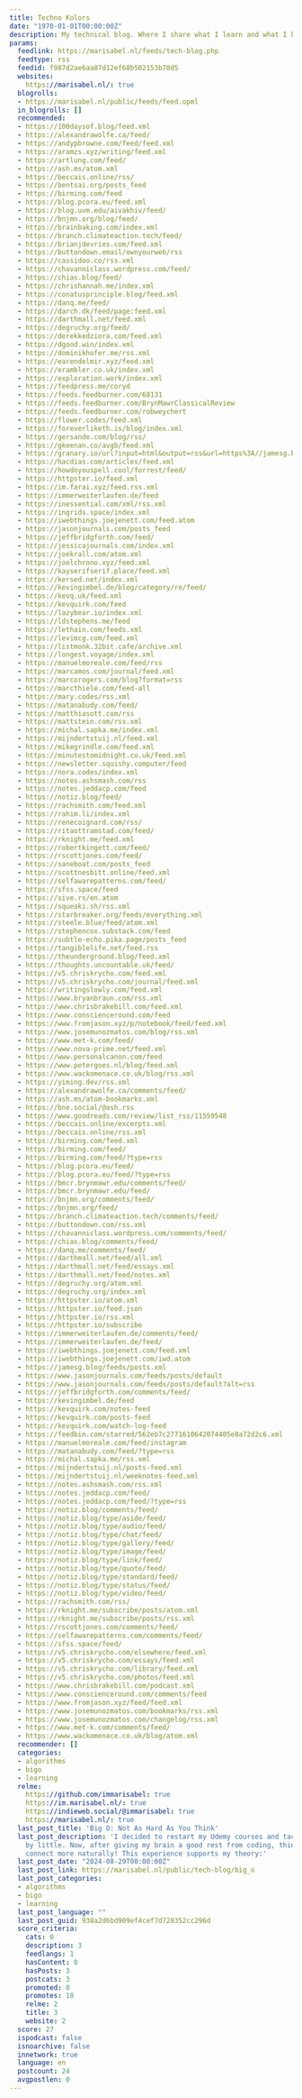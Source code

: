 ```yaml
---
title: Techno Kolors
date: "1970-01-01T00:00:00Z"
description: My technical blog. Where I share what I learn and what I build.
params:
  feedlink: https://marisabel.nl/feeds/tech-blog.php
  feedtype: rss
  feedid: f987d2ae6aa87d12ef68b502153b78d5
  websites:
    https://marisabel.nl/: true
  blogrolls:
  - https://marisabel.nl/public/feeds/feed.opml
  in_blogrolls: []
  recommended:
  - https://100daysof.blog/feed.xml
  - https://alexandrawolfe.ca/feed/
  - https://andypbrowne.com/feed/feed.xml
  - https://aramzs.xyz/writing/feed.xml
  - https://artlung.com/feed/
  - https://ash.ms/atom.xml
  - https://beccais.online/rss/
  - https://bentsai.org/posts_feed
  - https://birming.com/feed
  - https://blog.pcora.eu/feed.xml
  - https://blog.uvm.edu/aivakhiv/feed/
  - https://bnjmn.org/blog/feed/
  - https://brainbaking.com/index.xml
  - https://branch.climateaction.tech/feed/
  - https://brianjdevries.com/feed.xml
  - https://buttondown.email/ownyourweb/rss
  - https://cassidoo.co/rss.xml
  - https://chavanniclass.wordpress.com/feed/
  - https://chias.blog/feed/
  - https://chrishannah.me/index.xml
  - https://conatusprinciple.blog/feed.xml
  - https://danq.me/feed/
  - https://darch.dk/feed/page:feed.xml
  - https://darthmall.net/feed.xml
  - https://degruchy.org/feed/
  - https://derekkedziora.com/feed.xml
  - https://dgood.win/index.xml
  - https://dominikhofer.me/rss.xml
  - https://earendelmir.xyz/feed.xml
  - https://erambler.co.uk/index.xml
  - https://exploration.work/index.xml
  - https://feedpress.me/coryd
  - https://feeds.feedburner.com/68131
  - https://feeds.feedburner.com/BrynMawrClassicalReview
  - https://feeds.feedburner.com/robweychert
  - https://flower.codes/feed.xml
  - https://foreverliketh.is/blog/index.xml
  - https://gersande.com/blog/rss/
  - https://gkeenan.co/avgb/feed.xml
  - https://granary.io/url?input=html&output=rss&url=https%3A//jamesg.blog
  - https://hacdias.com/articles/feed.xml
  - https://howdoyouspell.cool/forrest/feed/
  - https://httpster.io/feed.xml
  - https://im.farai.xyz/feed.rss.xml
  - https://immerweiterlaufen.de/feed
  - https://inessential.com/xml/rss.xml
  - https://ingrids.space/index.xml
  - https://iwebthings.joejenett.com/feed.atom
  - https://jasonjournals.com/posts_feed
  - https://jeffbridgforth.com/feed/
  - https://jessicajournals.com/index.xml
  - https://joekrall.com/atom.xml
  - https://joelchrono.xyz/feed.xml
  - https://kayserifserif.place/feed.xml
  - https://kersed.net/index.xml
  - https://kevingimbel.de/blog/category/re/feed/
  - https://kevq.uk/feed.xml
  - https://kevquirk.com/feed
  - https://lazybear.io/index.xml
  - https://ldstephens.me/feed
  - https://lethain.com/feeds.xml
  - https://levimcg.com/feed.xml
  - https://listmonk.32bit.cafe/archive.xml
  - https://longest.voyage/index.xml
  - https://manuelmoreale.com/feed/rss
  - https://marcamos.com/journal/feed.xml
  - https://marcorogers.com/blog?format=rss
  - https://marcthiele.com/feed-all
  - https://mary.codes/rss.xml
  - https://matanabudy.com/feed/
  - https://matthiasott.com/rss
  - https://mattstein.com/rss.xml
  - https://michal.sapka.me/index.xml
  - https://mijndertstuij.nl/feed.xml
  - https://mikegrindle.com/feed.xml
  - https://minutestomidnight.co.uk/feed.xml
  - https://newsletter.squishy.computer/feed
  - https://nora.codes/index.xml
  - https://notes.ashsmash.com/rss
  - https://notes.jeddacp.com/feed
  - https://notiz.blog/feed/
  - https://rachsmith.com/feed.xml
  - https://rahim.li/index.xml
  - https://renecoignard.com/rss/
  - https://ritaottramstad.com/feed/
  - https://rknight.me/feed.xml
  - https://robertkingett.com/feed/
  - https://rscottjones.com/feed/
  - https://saneboat.com/posts_feed
  - https://scottnesbitt.online/feed.xml
  - https://selfawarepatterns.com/feed/
  - https://sfss.space/feed
  - https://sive.rs/en.atom
  - https://squeaki.sh/rss.xml
  - https://starbreaker.org/feeds/everything.xml
  - https://steele.blue/feed/atom.xml
  - https://stephencox.substack.com/feed
  - https://subtle-echo.pika.page/posts_feed
  - https://tangiblelife.net/feed.rss
  - https://theunderground.blog/feed.xml
  - https://thoughts.uncountable.uk/feed/
  - https://v5.chriskrycho.com/feed.xml
  - https://v5.chriskrycho.com/journal/feed.xml
  - https://writingslowly.com/feed.xml
  - https://www.bryanbraun.com/rss.xml
  - https://www.chrisbrakebill.com/feed.xml
  - https://www.conscienceround.com/feed
  - https://www.fromjason.xyz/p/notebook/feed/feed.xml
  - https://www.josemunozmatos.com/blog/rss.xml
  - https://www.met-k.com/feed/
  - https://www.nova-prime.net/feed.xml
  - https://www.personalcanon.com/feed
  - https://www.petergoes.nl/blog/feed.xml
  - https://www.wackomenace.co.uk/blog/rss.xml
  - https://yiming.dev/rss.xml
  - https://alexandrawolfe.ca/comments/feed/
  - https://ash.ms/atom-bookmarks.xml
  - https://bne.social/@ash.rss
  - https://www.goodreads.com/review/list_rss/11559548
  - https://beccais.online/excerpts.xml
  - https://beccais.online/rss.xml
  - https://birming.com/feed.xml
  - https://birming.com/feed/
  - https://birming.com/feed/?type=rss
  - https://blog.pcora.eu/feed/
  - https://blog.pcora.eu/feed/?type=rss
  - https://bmcr.brynmawr.edu/comments/feed/
  - https://bmcr.brynmawr.edu/feed/
  - https://bnjmn.org/comments/feed/
  - https://bnjmn.org/feed/
  - https://branch.climateaction.tech/comments/feed/
  - https://buttondown.com/rss.xml
  - https://chavanniclass.wordpress.com/comments/feed/
  - https://chias.blog/comments/feed/
  - https://danq.me/comments/feed/
  - https://darthmall.net/feed/all.xml
  - https://darthmall.net/feed/essays.xml
  - https://darthmall.net/feed/notes.xml
  - https://degruchy.org/atom.xml
  - https://degruchy.org/index.xml
  - https://httpster.io/atom.xml
  - https://httpster.io/feed.json
  - https://httpster.io/rss.xml
  - https://httpster.io/subscribe
  - https://immerweiterlaufen.de/comments/feed/
  - https://immerweiterlaufen.de/feed/
  - https://iwebthings.joejenett.com/feed.xml
  - https://iwebthings.joejenett.com/iwd.atom
  - https://jamesg.blog/feeds/posts.xml
  - https://www.jasonjournals.com/feeds/posts/default
  - https://www.jasonjournals.com/feeds/posts/default?alt=rss
  - https://jeffbridgforth.com/comments/feed/
  - https://kevingimbel.de/feed
  - https://kevquirk.com/notes-feed
  - https://kevquirk.com/posts-feed
  - https://kevquirk.com/watch-log-feed
  - https://feedbin.com/starred/562eb7c2771610642074405e8a72d2c6.xml
  - https://manuelmoreale.com/feed/instagram
  - https://matanabudy.com/feed/?type=rss
  - https://michal.sapka.me/rss.xml
  - https://mijndertstuij.nl/posts-feed.xml
  - https://mijndertstuij.nl/weeknotes-feed.xml
  - https://notes.ashsmash.com/rss.xml
  - https://notes.jeddacp.com/feed/
  - https://notes.jeddacp.com/feed/?type=rss
  - https://notiz.blog/comments/feed/
  - https://notiz.blog/type/aside/feed/
  - https://notiz.blog/type/audio/feed/
  - https://notiz.blog/type/chat/feed/
  - https://notiz.blog/type/gallery/feed/
  - https://notiz.blog/type/image/feed/
  - https://notiz.blog/type/link/feed/
  - https://notiz.blog/type/quote/feed/
  - https://notiz.blog/type/standard/feed/
  - https://notiz.blog/type/status/feed/
  - https://notiz.blog/type/video/feed/
  - https://rachsmith.com/rss/
  - https://rknight.me/subscribe/posts/atom.xml
  - https://rknight.me/subscribe/posts/rss.xml
  - https://rscottjones.com/comments/feed/
  - https://selfawarepatterns.com/comments/feed/
  - https://sfss.space/feed/
  - https://v5.chriskrycho.com/elsewhere/feed.xml
  - https://v5.chriskrycho.com/essays/feed.xml
  - https://v5.chriskrycho.com/library/feed.xml
  - https://v5.chriskrycho.com/photos/feed.xml
  - https://www.chrisbrakebill.com/podcast.xml
  - https://www.conscienceround.com/comments/feed
  - https://www.fromjason.xyz/feed/feed.xml
  - https://www.josemunozmatos.com/bookmarks/rss.xml
  - https://www.josemunozmatos.com/changelog/rss.xml
  - https://www.met-k.com/comments/feed/
  - https://www.wackomenace.co.uk/blog/atom.xml
  recommender: []
  categories:
  - algorithms
  - bigo
  - learning
  relme:
    https://github.com/immarisabel: true
    https://im.marisabel.nl/: true
    https://indieweb.social/@immarisabel: true
    https://marisabel.nl/: true
  last_post_title: 'Big O: Not As Hard As You Think'
  last_post_description: 'I decided to restart my Udemy courses and tackle them little
    by little. Now, after giving my brain a good rest from coding, things seem to
    connect more naturally! This experience supports my theory:'
  last_post_date: "2024-08-29T00:00:00Z"
  last_post_link: https://marisabel.nl/public/tech-blog/big_o
  last_post_categories:
  - algorithms
  - bigo
  - learning
  last_post_language: ""
  last_post_guid: 938a2d6bd909ef4cef7d728352cc296d
  score_criteria:
    cats: 0
    description: 3
    feedlangs: 1
    hasContent: 0
    hasPosts: 3
    postcats: 3
    promoted: 0
    promotes: 10
    relme: 2
    title: 3
    website: 2
  score: 27
  ispodcast: false
  isnoarchive: false
  innetwork: true
  language: en
  postcount: 24
  avgpostlen: 0
---
```

